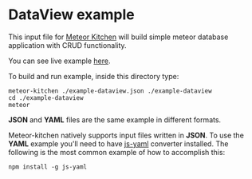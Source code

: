 DataView example
================

This input file for <a href="http://www.meteorkitchen.com" target="_blank">Meteor Kitchen</a> will build simple meteor database application with CRUD functionality.

You can see live example <a href="http://example-dataview.meteorfarm.com" target="_blank">here</a>.

To build and run example, inside this directory type:

```
meteor-kitchen ./example-dataview.json ./example-dataview
cd ./example-dataview
meteor
```

**JSON** and **YAML** files are the same example in different formats.

Meteor-kitchen natively supports input files written in **JSON**. To use the **YAML** example you'll need to have <a href="https://www.npmjs.com/package/yaml-js" target="_blank">js-yaml</a> converter installed. The following is the most common example of how to accomplish this:

```
npm install -g js-yaml
```
